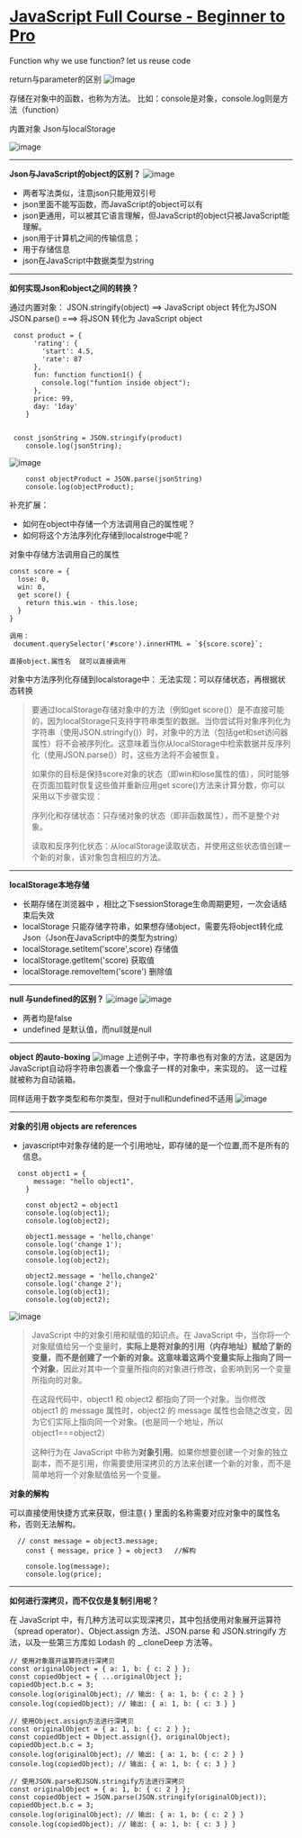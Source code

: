 # [JavaScript Full Course - Beginner to Pro](https://github.com/QiYongchuan/MyGitBlog/issues/81)

Function
why we use function?
let us reuse code

return与parameter的区别
![image](https://github.com/QiYongchuan/MyGitBlog/assets/105039020/0f4ec351-3a90-49d3-a059-3b29ad179989)


存储在对象中的函数，也称为方法。
比如：console是对象，console.log则是方法（function）

内置对象 Json与localStorage

![image](https://github.com/QiYongchuan/MyGitBlog/assets/105039020/0db54f33-2378-4d33-beb3-b4a20eda82ed)


---

**Json与JavaScript的object的区别？**
![image](https://github.com/QiYongchuan/MyGitBlog/assets/105039020/c716aacc-91aa-41d3-b827-17ceeaf16c48)

* 两者写法类似，注意json只能用双引号
* json里面不能写函数，而JavaScript的object可以有
* json更通用，可以被其它语言理解，但JavaScript的object只被JavaScript能理解。
* json用于计算机之间的传输信息；
* 用于存储信息
* json在JavaScript中数据类型为string

---

**如何实现Json和object之间的转换？**

通过内置对象：
JSON.stringify(object)   ==> JavaScript object 转化为JSON
JSON.parse()              ===>   将JSON    转化为  JavaScript object

```
 const product = {
      'rating': {
        'start': 4.5,
        'rate': 87
      },
      fun: function function1() {
        console.log("funtion inside object");
      },
      price: 99,
      day: '1day'
    }


 const jsonString = JSON.stringify(product)
    console.log(jsonString);
```
![image](https://github.com/QiYongchuan/MyGitBlog/assets/105039020/c3516188-bc7f-4405-bd36-b508717f630e)

```
    const objectProduct = JSON.parse(jsonString)
    console.log(objectProduct);
```

补充扩展：

* 如何在object中存储一个方法调用自己的属性呢？
* 如何将这个方法序列化存储到localstroge中呢？

对象中存储方法调用自己的属性
```
const score = {
  lose: 0,
  win: 0,
  get score() {
    return this.win - this.lose;
  }
}

调用：
 document.querySelector('#score').innerHTML = `${score.score}`;

直接object.属性名  就可以直接调用

```

对象中方法序列化存储到localstorage中：
无法实现：可以存储状态，再根据状态转换

> 要通过localStorage存储对象中的方法（例如get score()）是不直接可能的，因为localStorage只支持字符串类型的数据。当你尝试将对象序列化为字符串（使用JSON.stringify()）时，对象中的方法（包括get和set访问器属性）将不会被序列化。这意味着当你从localStorage中检索数据并反序列化（使用JSON.parse()）时，这些方法将不会被恢复。
> 
> 如果你的目标是保持score对象的状态（即win和lose属性的值），同时能够在页面加载时恢复这些值并重新应用get score()方法来计算分数，你可以采用以下步骤实现：
> 
> 序列化和存储状态：只存储对象的状态（即非函数属性），而不是整个对象。
> 
> 读取和反序列化状态：从localStorage读取状态，并使用这些状态值创建一个新的对象，该对象包含相应的方法。

---

**localStorage本地存储**

* 长期存储在浏览器中 ，相比之下sessionStorage生命周期更短，一次会话结束后失效
* localStorage 只能存储字符串，如果想存储object，需要先将object转化成Json（Json在JavaScript中的类型为string）
* localStorage.setItem('score',score)  存储值
* localStorage.getItem('score)  获取值
* localStorage.removeItem('score')  删除值

---

 **null 与undefined的区别？**
![image](https://github.com/QiYongchuan/MyGitBlog/assets/105039020/a4a8efff-3c86-481d-9577-fe569ed11765)
![image](https://github.com/QiYongchuan/MyGitBlog/assets/105039020/74b0d106-61eb-4d2b-861e-82b49b917ea2)
* 两者均是false
* undefined 是默认值，而null就是null



---

**object 的auto-boxing**
![image](https://github.com/QiYongchuan/MyGitBlog/assets/105039020/2fa70c50-573a-4956-896f-1dd448391c30)
上述例子中，字符串也有对象的方法，这是因为JavaScript自动将字符串包裹着一个像盒子一样的对象中，来实现的。
这一过程就被称为自动装箱。

同样适用于数字类型和布尔类型，但对于null和undefined不适用
![image](https://github.com/QiYongchuan/MyGitBlog/assets/105039020/ab2988af-dad8-415a-9f47-b5b2dfada3fc)


---

**对象的引用  objects are references**  

* javascript中对象存储的是一个引用地址，即存储的是一个位置,而不是所有的信息。

```
  const object1 = {
      message: "hello object1",
    }

    const object2 = object1
    console.log(object1);
    console.log(object2);

    object1.message = 'hello,change'
    console.log('change 1');
    console.log(object1);
    console.log(object2);

    object2.message = 'hello,change2'
    console.log('change 2');
    console.log(object1);
    console.log(object2);
```
![image](https://github.com/QiYongchuan/MyGitBlog/assets/105039020/3eb4e147-c079-45c6-a8ce-f86e33c6f476)

> JavaScript 中的对象引用和赋值的知识点。在 JavaScript 中，当你将一个对象赋值给另一个变量时，**实际上是将对象的引用（内存地址）赋给了新的变量，而不是创建了一个新的对象。这意味着这两个变量实际上指向了同一个对象**，因此对其中一个变量所指向的对象进行修改，会影响到另一个变量所指向的对象。
> 
> 在这段代码中，object1 和 object2 都指向了同一个对象。当你修改 object1 的 message 属性时，object2 的 message 属性也会随之改变，因为它们实际上指向同一个对象。(也是同一个地址，所以object1===object2）
> 
> 这种行为在 JavaScript 中称为**对象引用**。如果你想要创建一个对象的独立副本，而不是引用，你需要使用深拷贝的方法来创建一个新的对象，而不是简单地将一个对象赋值给另一个变量。

**对象的解构** 

可以直接使用快捷方式来获取，但注意{ } 里面的名称需要对应对象中的属性名称，否则无法解构。
```
  // const message = object3.message;
    const { message, price } = object3   //解构

    console.log(message);
    console.log(price);

```


---

**如何进行深拷贝，而不仅仅是复制引用呢？**

在 JavaScript 中，有几种方法可以实现深拷贝，其中包括使用对象展开运算符（spread operator）、Object.assign 方法、JSON.parse 和 JSON.stringify 方法，以及一些第三方库如 Lodash 的 _.cloneDeep 方法等。

```
// 使用对象展开运算符进行深拷贝
const originalObject = { a: 1, b: { c: 2 } };
const copiedObject = { ...originalObject };
copiedObject.b.c = 3;
console.log(originalObject); // 输出: { a: 1, b: { c: 2 } }
console.log(copiedObject); // 输出: { a: 1, b: { c: 3 } }

// 使用Object.assign方法进行深拷贝
const originalObject = { a: 1, b: { c: 2 } };
const copiedObject = Object.assign({}, originalObject);
copiedObject.b.c = 3;
console.log(originalObject); // 输出: { a: 1, b: { c: 2 } }
console.log(copiedObject); // 输出: { a: 1, b: { c: 3 } }

// 使用JSON.parse和JSON.stringify方法进行深拷贝
const originalObject = { a: 1, b: { c: 2 } };
const copiedObject = JSON.parse(JSON.stringify(originalObject));
copiedObject.b.c = 3;
console.log(originalObject); // 输出: { a: 1, b: { c: 2 } }
console.log(copiedObject); // 输出: { a: 1, b: { c: 3 } }
```